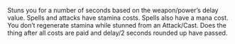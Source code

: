 Stuns you for a number of seconds based on the weapon/power’s delay value. Spells and attacks have stamina costs. Spells also have a mana cost. You don’t regenerate stamina while stunned from an Attack/Cast. Does the thing after all costs are paid and delay/2 seconds rounded up have passed.